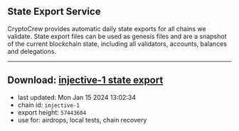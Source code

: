 ## State Export Service
CryptoCrew provides automatic daily state exports for all chains we validate. State export files can be used as genesis files and are a snapshot of the current blockchain state, including all validators, accounts, balances and delegations.

---
**Download: [injective-1 state export](https://dl.ccvalidators.com/SERVICE/injective/injective-1_export_57443604.json)**
---

- last updated: Mon Jan 15 2024 13:02:34
- chain id: `injective-1`
- export height: `57443604`
- use for: airdrops, local tests, chain recovery
